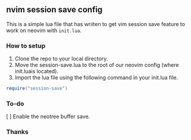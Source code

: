 ## nvim session save config

This is a simple lua file that has wriiten to get vim session save feature to work on neovim with `init.lua`.

### How to setup

1. Clone the repo to your local directory.
2. Move the session-save.lua to the root of our neovim config (where init.luais located).
3. Import the lua file using the following command in your init.lua file.

```lua
require("session-save")
```

### To-do
[ ] Enable the neotree buffer save.

### Thanks 
